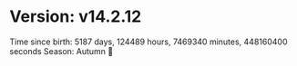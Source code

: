 # Version: v14.2.12
Time since birth: 5187 days, 124489 hours, 7469340 minutes, 448160400 seconds
Season: Autumn 🍁
